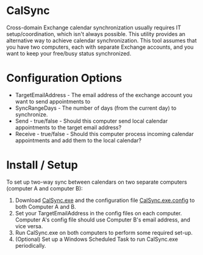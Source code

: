 CalSync
=======

Cross-domain Exchange calendar synchronization usually requires IT setup/coordination, which isn't always possible. This utility provides an alternative way to achieve calendar synchronization. This tool assumes that you have two computers, each with separate Exchange accounts, and you want to keep your free/busy status synchronized.

Configuration Options
=====================

- TargetEmailAddress - The email address of the exchange account you want to send appointments to
- SyncRangeDays - The number of days (from the current day) to synchronize.
- Send - true/false - Should this computer send local calendar appointments to the target email address?
- Receive - true/false - Should this computer process incoming calendar appointments and add them to the local calendar?

Install / Setup
===============

To set up two-way sync between calendars on two separate computers (computer A and computer B):

1. Download [CalSync.exe](https://github.com/waf/CalSync/raw/master/binaries/CalSync.exe) and the configuration file [CalSync.exe.config](https://github.com/waf/CalSync/raw/master/binaries/CalSync.exe.config) to both Computer A and B.
2. Set your TargetEmailAddress in the config files on each computer. Computer A's config file should use Computer B's email address, and vice versa.
3. Run CalSync.exe on both computers to perform some required set-up. 
4. (Optional) Set up a Windows Scheduled Task to run CalSync.exe periodically.
